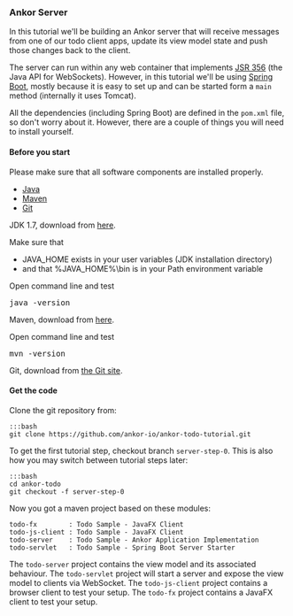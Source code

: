 ### Ankor Server

In this tutorial we'll be building an Ankor server that will receive messages from one of our
todo client apps, update its view model state and push those changes back to the client.

The server can run within any web container that implements [JSR 356][jsr356] (the Java API for WebSockets).
However, in this tutorial we'll be using [Spring Boot][springboot], 
mostly because it is easy to set up and can be started form a `main` method (internally it uses Tomcat).

All the dependencies (including Spring Boot) are defined in the `pom.xml` file, so don't worry about it.
However, there are a couple of things you will need to install yourself.

#### Before you start

Please make sure that all software components are installed properly.

<div class="tabbable ">
    <ul class="nav nav-tabs">
        <li class="active"><a href="#tab1" data-toggle="tab">Java</a></li>
        <li><a href="#tab2" data-toggle="tab">Maven</a></li>
        <li><a href="#tab3" data-toggle="tab">Git</a></li>
    </ul>
    <div class="tab-content">
        <div class="tab-pane active" id="tab1">
            <p>JDK 1.7, download from <a href="http://www.oracle.com/technetwork/java/javase/downloads/index.html">here</a>.</p>
            <p>Make sure that<p></p>
            <ul>
                <li>JAVA_HOME exists in your user variables (JDK installation directory)</li>
                <li>and that %JAVA_HOME%\bin is in your Path environment variable</li>
            </ul>
            <p>Open command line and test</p>
            <pre>java -version</pre>
        </div>
        <div class="tab-pane" id="tab2">
            <p>Maven, download from <a href="http://maven.apache.org/download.cgi">here</a>.</p>
            <p>Open command line and test</p>
            <pre>mvn -version</pre>
        </div>
        <div class="tab-pane" id="tab3">
            <p>Git, download from <a href="http://git-scm.com/download">the Git site</a>.</p>
        </div>
    </div>
</div>

#### Get the code

Clone the git repository from:

    :::bash
    git clone https://github.com/ankor-io/ankor-todo-tutorial.git

To get the first tutorial step, checkout branch `server-step-0`.
This is also how you may switch between tutorial steps later:

    :::bash
    cd ankor-todo
    git checkout -f server-step-0

Now you got a maven project based on these modules:

    todo-fx        : Todo Sample - JavaFX Client
    todo-js-client : Todo Sample - JavaFX Client
    todo-server    : Todo Sample - Ankor Application Implementation
    todo-servlet   : Todo Sample - Spring Boot Server Starter

The `todo-server` project contains the view model and its associated behaviour.
The `todo-servlet` project will start a server and expose the view model to clients via WebSocket.
The `todo-js-client` project contains a browser client to test your setup.
The `todo-fx` project contains a JavaFX client to test your setup.

[jsr356]: http://www.oracle.com/technetwork/articles/java/jsr356-1937161.html
[springboot]: http://projects.spring.io/spring-boot/
